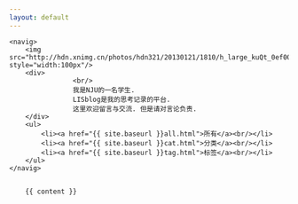 ```yaml
---
layout: default
---
```



	<navig>
		<img src="http://hdn.xnimg.cn/photos/hdn321/20130121/1810/h_large_kuQt_0ef0000013ac113e.jpg" style="width:100px"/>
		<div>
					<br/>
					我是NJU的一名学生. 
					LISblog是我的思考记录的平台.
					这里欢迎留言与交流. 但是请对言论负责.
		</div>
		<ul>
			<li><a href="{{ site.baseurl }}all.html">所有</a><br/></li>
			<li><a href="{{ site.baseurl }}cat.html">分类</a><br/></li>
			<li><a href="{{ site.baseurl }}tag.html">标签</a><br/></li>
		</ul>
	</navig>


		{{ content }}
